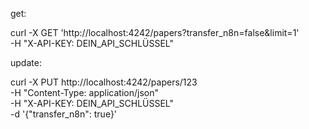 get:

curl -X GET 'http://localhost:4242/papers?transfer_n8n=false&limit=1' \
     -H "X-API-KEY: DEIN_API_SCHLÜSSEL"

update:

curl -X PUT http://localhost:4242/papers/123 \
     -H "Content-Type: application/json" \
     -H "X-API-KEY: DEIN_API_SCHLÜSSEL" \
     -d '{"transfer_n8n": true}'
